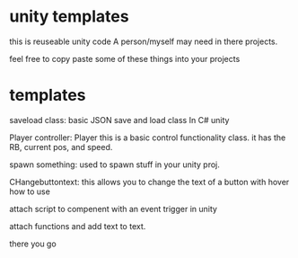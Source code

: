 # unity templates

this is reuseable unity code A person/myself may need in there projects.  

feel free to copy paste some of these things into your projects


# templates


saveload class: basic JSON save and load class In C# unity

Player controller: Player this is a basic control functionality class. it has the RB, current pos, and speed.

spawn something: used to spawn stuff in your unity proj.

CHangebuttontext: this allows you to change the text of a button with hover
how to use

attach script to compenent with an event trigger in unity

attach functions and add text to text.

there you go
